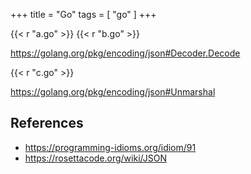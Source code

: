 +++
title = "Go"
tags = [ "go" ]
+++

{{< r "a.go" >}}
{{< r "b.go" >}}

<https://golang.org/pkg/encoding/json#Decoder.Decode>

{{< r "c.go" >}}

<https://golang.org/pkg/encoding/json#Unmarshal>

## References

- <https://programming-idioms.org/idiom/91>
- <https://rosettacode.org/wiki/JSON>
